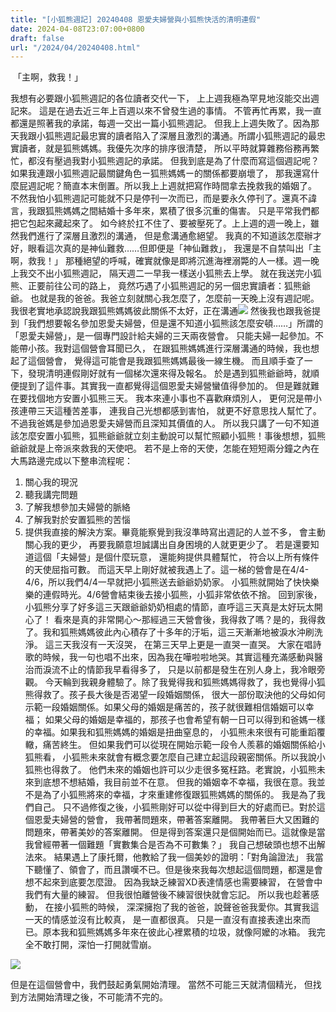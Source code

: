 ```yaml
---
title: "[小狐熊週記] 20240408 恩愛夫婦營與小狐熊快活的清明連假"
date: 2024-04-08T23:07:00+0800
draft: false
url: "/2024/04/20240408.html"
---
```


 「主啊，救我！」

我想有必要跟小狐熊週記的各位讀者交代一下，
上上週我極為罕見地沒能交出週記來。
這是在過去近三年上百週以來不曾發生過的事情。
不管再忙再累，我一直都還是照著我的承諾，每週一交出一篇小狐熊週記。
但我上上週失敗了。因為那天我跟小狐熊週記最忠實的讀者陷入了深層且激烈的溝通。所謂小狐熊週記的最忠實讀者，就是狐熊媽媽。我優先次序的排序很清楚，
所以平時就算雜務俗務再繁忙，都沒有壓過我對小狐熊週記的承諾。
但我到底是為了什麼而寫這個週記呢？如果我連跟小狐熊週記最關鍵角色ー狐熊媽媽ー的關係都要崩壞了，
那我還寫什麼屁週記呢？簡直本末倒置。所以我上上週就把寫作時間拿去挽救我的婚姻了。
不然我怕小狐熊週記可能就不只是停刊一次而已，而是要永久停刊了。還真不諱言，我跟狐熊媽媽之間結婚十多年來，累積了很多沉重的傷害。
只是平常我們都把它包起來藏起來了。
如今終於扛不住了、要被壓死了。上上週的週一晚上，雖然我們進行了深層且激烈的溝通，
但是愈溝通愈絕望。
我真的不知道該怎麼辦才好，眼看這次真的是神仙難救……但即便是「神仙難救」，
我還是不自禁叫出「主啊，救我！」
那種絕望的呼喊，確實就像是即將沉進海裡溺斃的人一樣。週一晚上我交不出小狐熊週記，
隔天週二一早我一樣送小狐熊去上學。
就在我送完小狐熊、正要前往公司的路上，
竟然巧遇了小狐熊週記的另一個忠實讀者：狐熊爺爺。
也就是我的爸爸。我爸立刻就關心我怎麼了，怎麼前一天晚上沒有週記呢。
我很老實地承認說我跟狐熊媽媽彼此關係不太好，正在溝通![]($https://fonts.gstatic.com/s/e/notoemoji/15.0/1f62d/72.png)
然後我也跟我爸提到「我們想要報名參加恩愛夫婦營，但是還不知道小狐熊該怎麼安頓……」所謂的「恩愛夫婦營」，是一個專門設計給夫婦的三天兩夜營會。
只能夫婦一起參加。不能帶小孩。我對這個營會耳聞已久，
在跟狐熊媽媽進行深層溝通的時候，我也想起了這個營會，
覺得這可能會是我跟狐熊媽媽最後一線生機。
而且順手查了一下，發現清明連假剛好就有一個梯次還來得及報名。
於是遇到狐熊爺爺時，就順便提到了這件事。其實我一直都覺得這個恩愛夫婦營蠻值得參加的。
但是難就難在要找個地方安置小狐熊三天。
我本來連小事也不喜歡麻煩別人，
更何況是帶小孩連帶三天這種苦差事，
連我自己光想都感到害怕，
就更不好意思找人幫忙了。不過我爸媽是參加過恩愛夫婦營而且深知其價值的人。
所以我只講了一句不知道該怎麼安置小狐熊，狐熊爺爺就立刻主動說可以幫忙照顧小狐熊！事後想想，狐熊爺爺就是上帝派來救我的天使吧。
若不是上帝的天使，怎能在短短兩分鐘之內在大馬路邊完成以下整串流程呢：
1. 關心我的現況
2. 聽我講完問題
3. 了解我想參加夫婦營的脈絡
4. 了解我對於安置狐熊的苦惱
5. 提供我直接的解決方案。畢竟能察覺到我沒準時寫出週記的人並不多，
會主動關心我的更少，
再要我願意坦誠講出自身困境的人就更更少了。
若是還要知道這個「夫婦營」是個什麼玩意，
還能夠提供具體幫忙，
符合以上所有條件的天使屈指可數。
而這天早上剛好就被我遇上了。這一梯的營會是在4/4-4/6，所以我們4/4一早就把小狐熊送去爺爺奶奶家。
小狐熊就開始了快快樂樂的連假時光。4/6營會結束後去接小狐熊，小狐非常依依不捨。
回到家後，小狐熊分享了好多這三天跟爺爺奶奶相處的情節，直呼這三天真是太好玩太開心了！
看來是真的非常開心～那經過三天營會後，我得救了嗎？是的，我得救了。我和狐熊媽媽彼此內心積存了十多年的汙垢，這三天漸漸地被淚水沖刷洗淨。
這三天我沒有一天沒哭，
在第三天早上更是一直哭一直哭。
大家在唱詩歌的時候，我一句也唱不出來，因為我在嘩啦啦地哭。其實這種充滿感動與醫治而淚流不止的情節我早看得多了，
只是以前都是發生在別人身上，我冷眼旁觀。
今天輪到我親身體驗了。除了我覺得我和狐熊媽媽得救了，我也覺得小狐熊得救了。孩子長大後是否渴望一段婚姻關係，
很大一部份取決他的父母如何示範一段婚姻關係。如果父母的婚姻是痛苦的，孩子就很難相信婚姻可以幸福；
如果父母的婚姻是幸福的，那孩子也會希望有朝一日可以得到和爸媽一樣的幸福。如果我和狐熊媽媽的婚姻是扭曲窒息的，
小狐熊未來很有可能重蹈覆轍，痛苦終生。
但如果我們可以從現在開始示範一段令人羨慕的婚姻關係給小狐熊看，
小狐熊未來就會有概念要怎麼自己建立起這段親密關係。所以我說小狐熊也得救了。
他們未來的婚姻也許可以少走很多冤枉路。老實說，小狐熊未來到底想不想結婚，我目前並不在意。
但我的婚姻幸不幸福，我很在意。我並不是為了小狐熊將來的幸福，才來重建修復跟狐熊媽媽的關係的。
我是為了我們自己。
只不過修復之後，小狐熊剛好可以從中得到巨大的好處而已。對於這個恩愛夫婦營的營會，
我帶著問題來，帶著答案離開。
我帶著巨大又困難的問題來，帶著美妙的答案離開。
但是得到答案還只是個開始而已。這就像是當我曾經帶著一個難題「實數集合是否為不可數集？」
我自己想破頭也想不出解法來。
結果遇上了康托爾，他教給了我一個美妙的證明：「對角論證法」
我當下聽懂了、領會了，而且讚嘆不已。但是後來我每次想起這個問題，都還是會想不起來到底要怎麼證。
因為我缺乏練習XD表達情感也需要練習，
在營會中我們有大量的練習。
但我很怕離營後不練習很快就會忘記。
所以我也趁著感動，
在接小狐熊的時候，
深深擁抱了我的爸爸，說聲爸爸我愛你。其實我這一天的情感並沒有比較真，
是一直都很真。
只是一直沒有直接表達出來而已。原本我和狐熊媽媽多年來在彼此心裡累積的垃圾，就像阿嬤的冰箱。
我完全不敢打開，深怕一打開就雪崩。

![]($https://blogger.googleusercontent.com/img/b/R29vZ2xl/AVvXsEjWa_1vs3S3tdRUpmDCUCYq0pJmN2mjSbvdZha1_Gv8e566DPWvp1aBvq4HIrQVtbj2wN-0rJN7jhWMizZmF76AQOqVPppb1iPoUVsR8aPmv7kCQVnwomZ_dZvIolxmtTJ8ZJkK_In0-ApkrfQMOJepaYjknWYL4iSzL61Cfx9sjhJoE2nY8l_YGjucbSc/s320/image.png)





但是在這個營會中，我們鼓起勇氣開始清理。
當然不可能三天就清個精光，
但找到方法開始清理之後，不可能清不完的。
